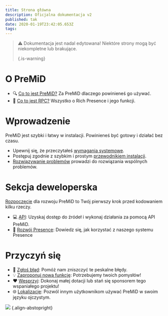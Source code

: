 ```yaml
---
title: Strona główna
description: Oficjalna dokumentacja v2
published: tak
date: 2020-01-19T23:42:05.653Z
tags:
---
```


> :warning: Dokumentacja jest nadal edytowana! Niektóre strony mogą być niekompletne lub brakujące. 
> 
> {.is-warning}

# O PreMiD
- :mag: [Co to jest PreMiD?](/about) Za PreMiD dlaczego powinieneś go używać.
- :link: [Co to jest RPC?](https://discordapp.com/rich-presence) Wszystko o Rich Presence i jego funkcji.

# Wprowadzenie

PreMiD jest szybki i łatwy w instalacji. Powinieneś być gotowy i działać bez czasu.

- Upewnij się, że przeczytałeś [wymagania systemowe](/install/requirements).
- Postępuj zgodnie z szybkim i prostym [przewodnikiem instalacji](/install).
- [Rozwiązywanie problemów](/troubleshooting) prowadzi do rozwiązania wspólnych problemów.

# Sekcja deweloperska

[Rozpoczęcie](/dev) dla rozwoju PreMiD to Twój pierwszy krok przed kodowaniem kilku rzeczy.

- :computer: [API](/dev/api): Uzyskaj dostęp do źródeł i wykonaj działania za pomocą API PreMiD.
- :wrench: [Rozwój Presence](/dev/presence): Dowiedz się, jak korzystać z naszego systemu Presence

# Przyczyń się
- :bug: [Zgłoś błąd](https://github.com/PreMiD): Pomóż nam zniszczyć te peskalne błędy.
- :bulb: [Zaproponuj nową funkcję](https://discord.gg/premid): Potrzebujemy twoich pomysłów!
- :heart: [Wesprzyj](https://www.patreon.com/Timeraa): Dokonaj małej dotacji lub stań się sponsorem tego wspaniałego projektu!
- :globe_with_meridians: [Lokalizacje](https://translate.premid.app): Pozwól innym użytkownikom używać PreMiD w swoim języku ojczystym.

![](https://beta.premid.app/img/logo.2b414dc2.gif) {.align-abstopright}